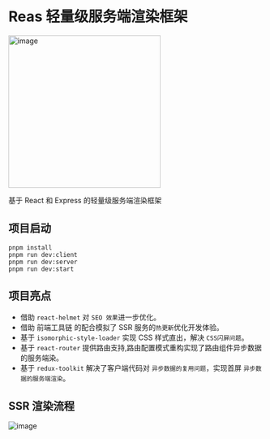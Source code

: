 # Reas 轻量级服务端渲染框架
<img src="https://github.com/Magicalboys/Reas/assets/98963572/564f7d38-4b3e-455c-8100-3459c94d99f5" alt="image" width="300" height="300" center>

基于 React 和 Express 的轻量级服务端渲染框架

## 项目启动

```
pnpm install
pnpm run dev:client
pnpm run dev:server
pnpm run dev:start
```
## 项目亮点
* 借助 `react-helmet` 对 `SEO 效果`进一步优化。
* 借助 前端工具链 的配合模拟了 SSR 服务的`热更新`优化开发体验。
* 基于 `isomorphic-style-loader` 实现 CSS 样式直出，解决 `CSS闪屏问题`。
* 基于 `react-router` 提供路由支持,路由配置模式重构实现了路由组件异步数据的服务端染。
* 基于 `redux-toolkit` 解决了客户端代码对 `异步数据的复用问题`，实现首屏 `异步数据的服务端渲染`。

## SSR 渲染流程
![image](https://github.com/Magicalboys/Reas/assets/98963572/457c5847-4c83-414a-a760-8bdddf05533a)


